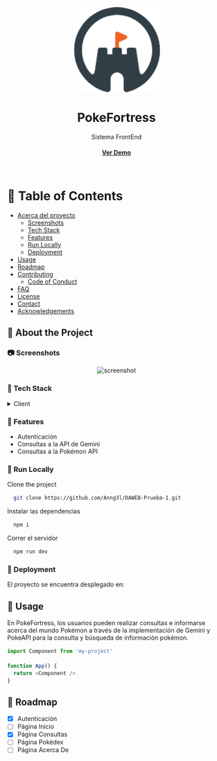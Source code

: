 <div align="center">

  <img src="./src/assets/images/Logo.png" alt="logo" width="200" height="auto" />
  <h1>PokeFortress</h1>
  
  <p>
    Sistema FrontEnd
  </p>
  

<h4>
    <a href="https://github.com/Louis3797/awesome-readme-template/">Ver Demo</a>
  </h4>
</div>

<br />

<!-- Table of Contents -->
# :notebook_with_decorative_cover: Table of Contents

- [Acerca del proyecto](#star2-about-the-project)
  * [Screenshots](#camera-screenshots)
  * [Tech Stack](#space_invader-tech-stack)
  * [Features](#dart-features)
  * [Run Locally](#running-run-locally)
  * [Deployment](#triangular_flag_on_post-deployment)
- [Usage](#eyes-usage)
- [Roadmap](#compass-roadmap)
- [Contributing](#wave-contributing)
  * [Code of Conduct](#scroll-code-of-conduct)
- [FAQ](#grey_question-faq)
- [License](#warning-license)
- [Contact](#handshake-contact)
- [Acknowledgements](#gem-acknowledgements)

  

<!-- About the Project -->
## :star2: About the Project


<!-- Screenshots -->
### :camera: Screenshots

<div align="center"> 
  <img src="https://placehold.co/600x400?text=Your+Screenshot+here" alt="screenshot" />
</div>


<!-- TechStack -->
### :space_invader: Tech Stack

<details>
  <summary>Client</summary>
  <ul>
    <li><a href="https://developer.mozilla.org/en-US/docs/Web/JavaScript">JavaScript</a></li>
    <li><a href="https://reactjs.org/">React.js</a></li>
    <li><a href="https://getbootstrap.com/">Bootstrap</a></li>
  </ul>
</details>

<!-- Features -->
### :dart: Features

- Autenticación
- Consultas a la API de Gemini
- Consultas a la Pokémon API


<!-- Run Locally -->
### :running: Run Locally

Clone the project

```bash
  git clone https://github.com/Anng3l/DAWEB-Prueba-1.git
```

Instalar las dependencias

```bash
  npm i
```

Correr el servidor

```bash
  npm run dev
```

### :triangular_flag_on_post: Deployment

El proyecto se encuentra desplegado en: 



<!-- Usage -->
## :eyes: Usage

En PokeFortress, los usuarios pueden realizar consultas e informarse acerca del mundo Pokémon a través de la implementación de Gemini y PokeAPI para la consulta y búsqueda de información pokémon.


```javascript
import Component from 'my-project'

function App() {
  return <Component />
}
```

<!-- Roadmap -->
## :compass: Roadmap

* [x] Autenticación
* [ ] Página Inicio
* [x] Página Consultas
* [ ] Página Pokédex
* [ ] Página Acerca De
